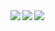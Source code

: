 <a href="https://github.com/anuraghazra/github-readme-stats">
  <img align="left" src="https://github-readme-stats.vercel.app/api?username=errir503&count_private=true&show_icons=true&hide=prs,issues,contribs&title_color=ff79c6&icon_color=ff79c6&text_color=707070&bg_color=ffffff" />
</a>
<a href="https://github.com/anuraghazra/github-readme-stats">
  <img align="left" src="https://github-readme-stats.vercel.app/api/top-langs/?username=errir503&title_color=ff79c6&icon_color=ff6e96&text_color=707070&bg_color=ffffff" />
</a>
<a href="https://github.com/ryo-ma/github-profile-troph">
  <img align="left" src="https://github-profile-trophy.vercel.app/?username=errir503&title=Commit,Repositories,Stars,Followers&margin-w=15" />
</a>
